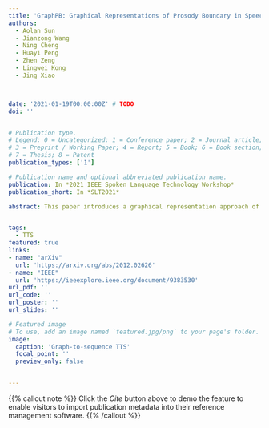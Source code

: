 ```yaml
---
title: 'GraphPB: Graphical Representations of Prosody Boundary in Speech Synthesis'
authors:
  - Aolan Sun
  - Jianzong Wang
  - Ning Cheng
  - Huayi Peng
  - Zhen Zeng
  - Lingwei Kong
  - Jing Xiao



date: '2021-01-19T00:00:00Z' # TODO
doi: ''


# Publication type.
# Legend: 0 = Uncategorized; 1 = Conference paper; 2 = Journal article;
# 3 = Preprint / Working Paper; 4 = Report; 5 = Book; 6 = Book section;
# 7 = Thesis; 8 = Patent
publication_types: ['1']

# Publication name and optional abbreviated publication name.
publication: In *2021 IEEE Spoken Language Technology Workshop*
publication_short: In *SLT2021*

abstract: This paper introduces a graphical representation approach of prosody boundary (GraphPB) in the task of Chinese speech synthesis, intending to parse the semantic and syntactic relationship of input sequences in a graphical domain for improving the prosody performance. The nodes of the graph embedding are formed by prosodic words, and the edges are formed by the other prosodic boundaries, namely prosodic phrase boundary (PPH) and intonation phrase boundary (IPH). Different Graph Neural Networks (GNN) like Gated Graph Neural Network (GGNN) and Graph Long Short-term Memory (G-LSTM) are utilised as graph encoders to exploit the graphical prosody boundary information. Graph-to-sequence model is proposed and formed by a graph encoder and an attentional decoder. Two techniques are proposed to embed sequential information into the graph-to-sequence text-to-speech model. The experimental results show that this proposed approach can encode the phonetic and prosody rhythm of an utterance. The mean opinion score (MOS) of these GNN models shows comparative results with the state-of-the-art sequence-to-sequence models with better performance in the aspect of prosody. This provides an alternative approach for prosody modelling in end-to-end speech synthesis.


tags:
  - TTS
featured: true
links:
- name: "arXiv"
  url: 'https://arxiv.org/abs/2012.02626'
- name: "IEEE"
  url: 'https://ieeexplore.ieee.org/document/9383530'
url_pdf: ''
url_code: ''
url_poster: ''
url_slides: ''

# Featured image
# To use, add an image named `featured.jpg/png` to your page's folder.
image:
  caption: 'Graph-to-sequence TTS'
  focal_point: ''
  preview_only: false


---
```


{{% callout note %}}
Click the _Cite_ button above to demo the feature to enable visitors to import publication metadata into their reference management software.
{{% /callout %}}

